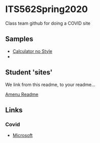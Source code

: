 # ITS562Spring2020
Class team github for doing a COVID site

## Samples
+ [Calculator no Style](/SamplesBasicHTML/calculator_nostyle.html)
+ 
## Student 'sites'

We link from this readme, to your readme... 

[Amenu Readme](/Students/Amenu/Readme.md)
## Links

### Covid
 + [Microsoft](https://www.microsoft.com/en-us/research/project/academic/articles/microsoft-academic-resources-and-their-application-to-covid-19-research/)

